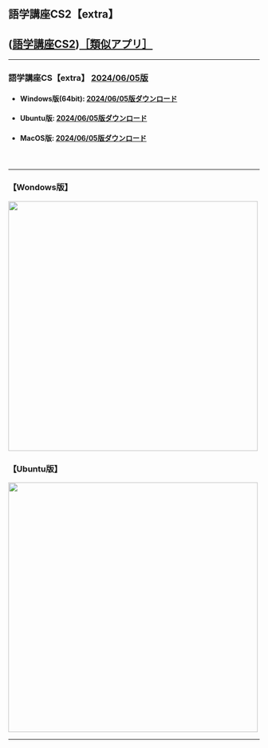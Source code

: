 ## 語学講座CS2【extra】
## ([語学講座CS2](https://csreviser.github.io/CaptureStream2/))[［類似アプリ］](https://csreviser.github.io/CaptureStream2/application)          

***
### 語学講座CS【extra】 [2024/06/05版](https://github.com/CSReviser/Capturestream2-extra/releases/tag/20240605)                 

   - #### Windows版(64bit): [2024/06/05版ダウンロード](https://github.com/CSReviser/CaptureStream2-extra/releases/download/20240605/CaptureStream2-extra-Windows-x64-20240605.zip)    
   - #### Ubuntu版: [2024/06/05版ダウンロード](https://github.com/CSReviser/CaptureStream2-extra/releases/download/20240605/CaptureStream2-extra-Ubuntu-20240605.zip)
   - #### MacOS版: [2024/06/05版ダウンロード](https://github.com/CSReviser/CaptureStream2-extra/releases/download/20240605/CaptureStream2-extra-MacOS-20240605.dmg)
　　     
                               
***       
### 【Wondows版】                       
<img src="https://github-production-user-asset-6210df.s3.amazonaws.com/46049273/281395064-56ddca42-8b83-41b7-83e9-927396b208f2.png" width="500">


### 【Ubuntu版】                       
<img src="https://user-images.githubusercontent.com/46049273/219273859-02f739d2-3ce0-4e2d-b4fc-70ed6c1cc340.png" width="500">

***      
<link rel="shortcut icon" type="image/x-icon" href="https://avatars.githubusercontent.com/u/46049273?v=4">
<meta name="twitter:image:src" content="https://avatars.githubusercontent.com/u/46049273?v=4">
